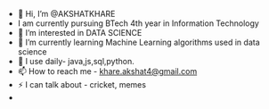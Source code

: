 - 👋 Hi, I’m @AKSHATKHARE
-    I am currently pursuing BTech 4th year in Information Technology
- 👀 I’m interested in DATA SCIENCE
- 🌱 I’m currently learning Machine Learning algorithms used in data science
- 💞️ I use daily- java,js,sql,python.
- 📫 How to reach me - khare.akshat4@gmail.com
- ⚡ I can talk about - cricket, memes
- 
<!---
AKSHAT1301/AKSHAT1301 is a ✨ special ✨ repository because its `README.md` (this file) appears on your GitHub profile.
You can click the Preview link to take a look at your changes.
--->
